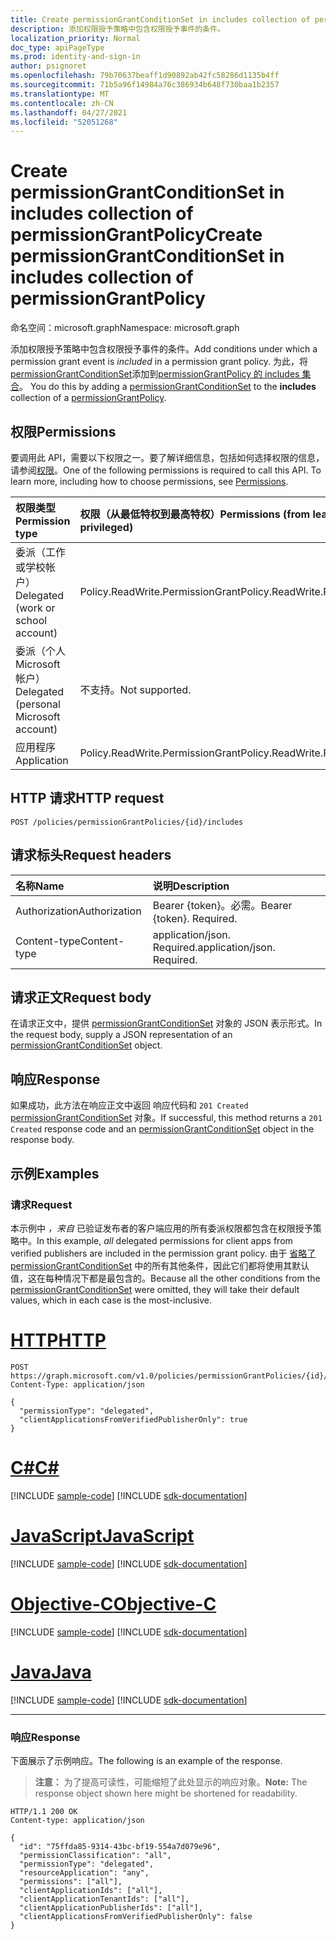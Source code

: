 ```yaml
---
title: Create permissionGrantConditionSet in includes collection of permissionGrantPolicy
description: 添加权限授予策略中包含权限授予事件的条件。
localization_priority: Normal
doc_type: apiPageType
ms.prod: identity-and-sign-in
author: psignoret
ms.openlocfilehash: 79b70637beaff1d90892ab42fc58286d1135b4ff
ms.sourcegitcommit: 71b5a96f14984a76c386934b648f730baa1b2357
ms.translationtype: MT
ms.contentlocale: zh-CN
ms.lasthandoff: 04/27/2021
ms.locfileid: "52051268"
---
```

# <a name="create-permissiongrantconditionset-in-includes-collection-of-permissiongrantpolicy"></a><span data-ttu-id="83352-103">Create permissionGrantConditionSet in includes collection of permissionGrantPolicy</span><span class="sxs-lookup"><span data-stu-id="83352-103">Create permissionGrantConditionSet in includes collection of permissionGrantPolicy</span></span>

<span data-ttu-id="83352-104">命名空间：microsoft.graph</span><span class="sxs-lookup"><span data-stu-id="83352-104">Namespace: microsoft.graph</span></span>

<span data-ttu-id="83352-105">添加权限授予策略中包含权限授予事件的条件。</span><span class="sxs-lookup"><span data-stu-id="83352-105">Add conditions under which a permission grant event is *included* in a permission grant policy.</span></span> <span data-ttu-id="83352-106">为此，将[permissionGrantConditionSet](../resources/permissiongrantconditionset.md)添加到[permissionGrantPolicy 的 includes 集合](../resources/permissionGrantPolicy.md)。 </span><span class="sxs-lookup"><span data-stu-id="83352-106">You do this by adding a [permissionGrantConditionSet](../resources/permissiongrantconditionset.md) to the **includes** collection of a  [permissionGrantPolicy](../resources/permissionGrantPolicy.md).</span></span>

## <a name="permissions"></a><span data-ttu-id="83352-107">权限</span><span class="sxs-lookup"><span data-stu-id="83352-107">Permissions</span></span>

<span data-ttu-id="83352-p102">要调用此 API，需要以下权限之一。要了解详细信息，包括如何选择权限的信息，请参阅[权限](/graph/permissions-reference)。</span><span class="sxs-lookup"><span data-stu-id="83352-p102">One of the following permissions is required to call this API. To learn more, including how to choose permissions, see [Permissions](/graph/permissions-reference).</span></span>

|<span data-ttu-id="83352-110">权限类型</span><span class="sxs-lookup"><span data-stu-id="83352-110">Permission type</span></span>      | <span data-ttu-id="83352-111">权限（从最低特权到最高特权）</span><span class="sxs-lookup"><span data-stu-id="83352-111">Permissions (from least to most privileged)</span></span>              |
|:--------------------|:---------------------------------------------------------|
|<span data-ttu-id="83352-112">委派（工作或学校帐户）</span><span class="sxs-lookup"><span data-stu-id="83352-112">Delegated (work or school account)</span></span> | <span data-ttu-id="83352-113">Policy.ReadWrite.PermissionGrant</span><span class="sxs-lookup"><span data-stu-id="83352-113">Policy.ReadWrite.PermissionGrant</span></span> |
|<span data-ttu-id="83352-114">委派（个人 Microsoft 帐户）</span><span class="sxs-lookup"><span data-stu-id="83352-114">Delegated (personal Microsoft account)</span></span> | <span data-ttu-id="83352-115">不支持。</span><span class="sxs-lookup"><span data-stu-id="83352-115">Not supported.</span></span>    |
|<span data-ttu-id="83352-116">应用程序</span><span class="sxs-lookup"><span data-stu-id="83352-116">Application</span></span> | <span data-ttu-id="83352-117">Policy.ReadWrite.PermissionGrant</span><span class="sxs-lookup"><span data-stu-id="83352-117">Policy.ReadWrite.PermissionGrant</span></span> |

## <a name="http-request"></a><span data-ttu-id="83352-118">HTTP 请求</span><span class="sxs-lookup"><span data-stu-id="83352-118">HTTP request</span></span>

<!-- { "blockType": "ignored" } -->

```http
POST /policies/permissionGrantPolicies/{id}/includes
```

## <a name="request-headers"></a><span data-ttu-id="83352-119">请求标头</span><span class="sxs-lookup"><span data-stu-id="83352-119">Request headers</span></span>

| <span data-ttu-id="83352-120">名称</span><span class="sxs-lookup"><span data-stu-id="83352-120">Name</span></span>       | <span data-ttu-id="83352-121">说明</span><span class="sxs-lookup"><span data-stu-id="83352-121">Description</span></span>|
|:-----------|:----------|
| <span data-ttu-id="83352-122">Authorization</span><span class="sxs-lookup"><span data-stu-id="83352-122">Authorization</span></span> | <span data-ttu-id="83352-p103">Bearer {token}。必需。</span><span class="sxs-lookup"><span data-stu-id="83352-p103">Bearer {token}. Required.</span></span>  |
| <span data-ttu-id="83352-125">Content-type</span><span class="sxs-lookup"><span data-stu-id="83352-125">Content-type</span></span> | <span data-ttu-id="83352-p104">application/json. Required.</span><span class="sxs-lookup"><span data-stu-id="83352-p104">application/json. Required.</span></span> |

## <a name="request-body"></a><span data-ttu-id="83352-128">请求正文</span><span class="sxs-lookup"><span data-stu-id="83352-128">Request body</span></span>

<span data-ttu-id="83352-129">在请求正文中，提供 [permissionGrantConditionSet](../resources/permissiongrantconditionset.md) 对象的 JSON 表示形式。</span><span class="sxs-lookup"><span data-stu-id="83352-129">In the request body, supply a JSON representation of an [permissionGrantConditionSet](../resources/permissiongrantconditionset.md) object.</span></span>

## <a name="response"></a><span data-ttu-id="83352-130">响应</span><span class="sxs-lookup"><span data-stu-id="83352-130">Response</span></span>

<span data-ttu-id="83352-131">如果成功，此方法在响应正文中返回 响应代码和 `201 Created` [permissionGrantConditionSet](../resources/permissiongrantconditionset.md) 对象。</span><span class="sxs-lookup"><span data-stu-id="83352-131">If successful, this method returns a `201 Created` response code and an [permissionGrantConditionSet](../resources/permissiongrantconditionset.md) object in the response body.</span></span>

## <a name="examples"></a><span data-ttu-id="83352-132">示例</span><span class="sxs-lookup"><span data-stu-id="83352-132">Examples</span></span>

### <a name="request"></a><span data-ttu-id="83352-133">请求</span><span class="sxs-lookup"><span data-stu-id="83352-133">Request</span></span>

<span data-ttu-id="83352-134">本示例中 *，来自* 已验证发布者的客户端应用的所有委派权限都包含在权限授予策略中。</span><span class="sxs-lookup"><span data-stu-id="83352-134">In this example, *all* delegated permissions for client apps from verified publishers are included in the permission grant policy.</span></span> <span data-ttu-id="83352-135">由于 [省略了 permissionGrantConditionSet](../resources/permissiongrantconditionset.md) 中的所有其他条件，因此它们都将使用其默认值，这在每种情况下都是最包含的。</span><span class="sxs-lookup"><span data-stu-id="83352-135">Because all the other conditions from the [permissionGrantConditionSet](../resources/permissiongrantconditionset.md) were omitted, they will take their default values, which in each case is the most-inclusive.</span></span>


# <a name="http"></a>[<span data-ttu-id="83352-136">HTTP</span><span class="sxs-lookup"><span data-stu-id="83352-136">HTTP</span></span>](#tab/http)
<!-- {
  "blockType": "request",
  "truncated": true,
  "name": "permissiongrantpolicy_create_includes"
}-->

```http
POST https://graph.microsoft.com/v1.0/policies/permissionGrantPolicies/{id}/includes
Content-Type: application/json

{
  "permissionType": "delegated",
  "clientApplicationsFromVerifiedPublisherOnly": true
}
```
# <a name="c"></a>[<span data-ttu-id="83352-137">C#</span><span class="sxs-lookup"><span data-stu-id="83352-137">C#</span></span>](#tab/csharp)
[!INCLUDE [sample-code](../includes/snippets/csharp/permissiongrantpolicy-create-includes-csharp-snippets.md)]
[!INCLUDE [sdk-documentation](../includes/snippets/snippets-sdk-documentation-link.md)]

# <a name="javascript"></a>[<span data-ttu-id="83352-138">JavaScript</span><span class="sxs-lookup"><span data-stu-id="83352-138">JavaScript</span></span>](#tab/javascript)
[!INCLUDE [sample-code](../includes/snippets/javascript/permissiongrantpolicy-create-includes-javascript-snippets.md)]
[!INCLUDE [sdk-documentation](../includes/snippets/snippets-sdk-documentation-link.md)]

# <a name="objective-c"></a>[<span data-ttu-id="83352-139">Objective-C</span><span class="sxs-lookup"><span data-stu-id="83352-139">Objective-C</span></span>](#tab/objc)
[!INCLUDE [sample-code](../includes/snippets/objc/permissiongrantpolicy-create-includes-objc-snippets.md)]
[!INCLUDE [sdk-documentation](../includes/snippets/snippets-sdk-documentation-link.md)]

# <a name="java"></a>[<span data-ttu-id="83352-140">Java</span><span class="sxs-lookup"><span data-stu-id="83352-140">Java</span></span>](#tab/java)
[!INCLUDE [sample-code](../includes/snippets/java/permissiongrantpolicy-create-includes-java-snippets.md)]
[!INCLUDE [sdk-documentation](../includes/snippets/snippets-sdk-documentation-link.md)]

---


### <a name="response"></a><span data-ttu-id="83352-141">响应</span><span class="sxs-lookup"><span data-stu-id="83352-141">Response</span></span>

<span data-ttu-id="83352-142">下面展示了示例响应。</span><span class="sxs-lookup"><span data-stu-id="83352-142">The following is an example of the response.</span></span>

> <span data-ttu-id="83352-143">**注意：** 为了提高可读性，可能缩短了此处显示的响应对象。</span><span class="sxs-lookup"><span data-stu-id="83352-143">**Note:** The response object shown here might be shortened for readability.</span></span>

<!-- {
  "blockType": "response",
  "truncated": true,
  "@odata.type": "microsoft.graph.permissionGrantConditionSet"
} -->

```http
HTTP/1.1 200 OK
Content-type: application/json

{
  "id": "75ffda85-9314-43bc-bf19-554a7d079e96",
  "permissionClassification": "all",
  "permissionType": "delegated",
  "resourceApplication": "any",
  "permissions": ["all"],
  "clientApplicationIds": ["all"],
  "clientApplicationTenantIds": ["all"],
  "clientApplicationPublisherIds": ["all"],
  "clientApplicationsFromVerifiedPublisherOnly": false
}
```
